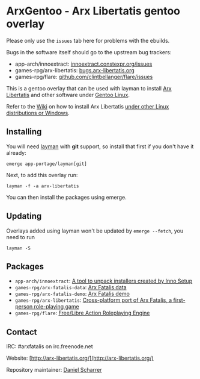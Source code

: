 # ArxGentoo - Arx Libertatis gentoo overlay

Please only use the `issues` tab here for problems with the ebuilds.

Bugs in the software itself should go to the upstream bug trackers:

* app-arch/innoextract: [innoextract.constexpr.org/issues](http://innoextract.constexpr.org/issues)
* games-rpg/arx-libertatis: [bugs.arx-libertatis.org](https://bugs.arx-libertatis.org/)
* games-rpg/flare: [github.com/clintbellanger/flare/issues](https://github.com/clintbellanger/flare/issues)

This is a gentoo overlay that can be used with layman to install [Arx Libertatis](http://arx-libertatis.org/) and other software under [Gentoo Linux](http://www.gentoo.org/).

Refer to the [Wiki](http://wiki.arx-libertatis.org/) on how to install Arx Libertatis [under other Linux distributions or Windows](http://wiki.arx-libertatis.org/Download_and_installation).

## Installing

You will need [layman](http://layman.sourceforge.net/) with **git** support, so install that first if you don't have it already:

    emerge app-portage/layman[git]

Next, to add this overlay run:

    layman -f -a arx-libertatis

You can then install the packages using emerge.

## Updating

Overlays added using layman won't be updated by `emerge --fetch`, you need to run

    layman -S

## Packages

* `app-arch/innoextract`: [A tool to unpack installers created by Inno Setup](http://innoextract.constexpr.org/)
* `games-rpg/arx-fatalis-data`: [Arx Fatalis data](http://www.arkane-studios.com/uk/arx.php)
* `games-rpg/arx-fatalis-demo`: [Arx Fatalis demo](http://www.arkane-studios.com/uk/arx.php)
* `games-rpg/arx-libertatis`: [Cross-platform port of Arx Fatalis, a first-person role-playing game](http://arx-libertatis.org/)
* `games-rpg/flare`: [Free/Libre Action Roleplaying Engine](http://clintbellanger.net/rpg/)

## Contact

IRC: \#arxfatalis on irc.freenode.net

Website: [http://arx-libertatis.org/](http://arx-libertatis.org/)

Repository maintainer: [Daniel Scharrer](http://constexpr.org/)

